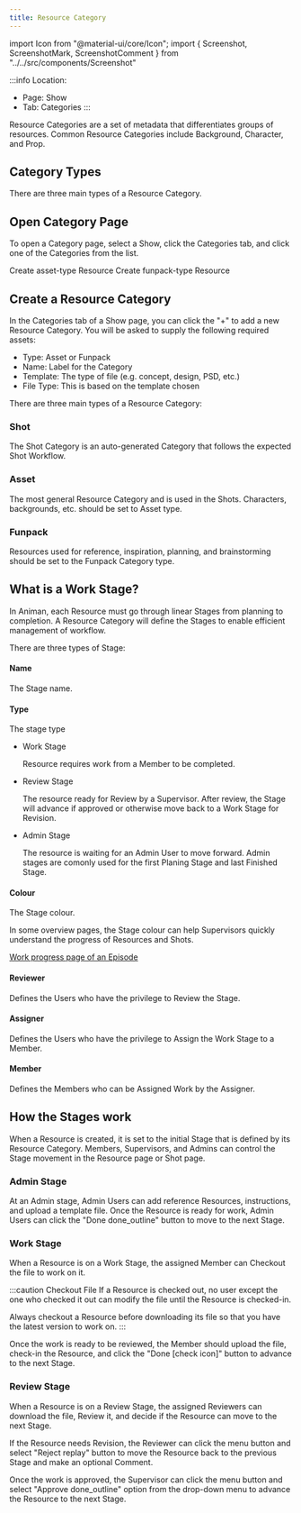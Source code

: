```yaml
---
title: Resource Category
---
```

import Icon from "@material-ui/core/Icon";
import { Screenshot, ScreenshotMark, ScreenshotComment } from "../../src/components/Screenshot"

:::info
Location: 
- Page: Show
- Tab: Categories
:::


Resource Categories are a set of metadata that differentiates groups of resources. Common Resource Categories include Background, Character, and Prop.

## Category Types
There are three main types of a Resource Category.

## Open Category Page
To open a Category page, select a Show, click the Categories tab, and click one of the Categories from the list.

<Screenshot image="/screenshot/resource_category_list.png">
  <ScreenshotMark x="96.3%" y="45%" width="5%" height="8%" textPosition="left">Create asset-type Resource</ScreenshotMark>
  <ScreenshotMark x="96.3%" y="82.2%" width="5%" height="8%" textPosition="left">Create funpack-type Resource</ScreenshotMark>
</Screenshot>

## Create a Resource Category
In the Categories tab of a Show page, you can click the "+" to add a new Resource Category. You will be asked to supply the following required assets:
- Type: Asset or Funpack
- Name: Label for the Category
- Template: The type of file (e.g. concept, design, PSD, etc.)
- File Type: This is based on the template chosen


<Screenshot image="/screenshot/resource_category.png">
  
</Screenshot>

There are three main types of a Resource Category:

### Shot

  The Shot Category is an auto-generated Category that follows the expected Shot Workflow.

### Asset

  The most general Resource Category and is used in the Shots. Characters, backgrounds, etc. should be set to Asset type.

### Funpack

  Resources used for reference, inspiration, planning, and brainstorming should be set to the Funpack Category type.


## What is a Work Stage?

In Animan, each Resource must go through linear Stages from planning to completion. A Resource Category will define the Stages to enable efficient management of workflow.

There are three types of Stage:

#### Name
The Stage name.

#### Type
The stage type

- Work Stage
  
  Resource requires work from a Member to be completed.

- Review Stage
  
  The resource ready for Review by a Supervisor. After review, the Stage will advance if approved or otherwise move back to a Work Stage for Revision.

- Admin Stage

  The resource is waiting for an Admin User to move forward.
  Admin stages are comonly used for the first Planing Stage and last Finished Stage.

#### Colour
The Stage colour.

In some overview pages, the Stage colour can help Supervisors quickly understand the progress of Resources and Shots.

<Screenshot image="/screenshot/episode_work_progress.png">
  <ScreenshotComment><a href="episode_progress">Work progress page of an Episode</a></ScreenshotComment>
</Screenshot>

#### Reviewer
Defines the Users who have the privilege to Review the Stage.

#### Assigner
Defines the Users who have the privilege to Assign the Work Stage to a Member.

#### Member
Defines the Members who can be Assigned Work by the Assigner.


## How the Stages work

When a Resource is created, it is set to the initial Stage that is defined by its Resource Category. Members, Supervisors, and Admins can control the Stage movement in the Resource page or Shot page.

<Screenshot image="/screenshot/resource_stages_box.png">
</Screenshot>

### Admin Stage
At an Admin stage, Admin Users can add reference Resources, instructions, and upload a template file.
Once the Resource is ready for work, Admin Users can click the "Done <Icon>done_outline</Icon>" button to move to the next Stage.

### Work Stage
When a Resource is on a Work Stage, the assigned Member can Checkout the file to work on it.

:::caution Checkout File
If a Resource is checked out, no user except the one who checked it out can modify the file until the Resource is checked-in.

Always checkout a Resource before downloading its file so that you have the latest version to work on.
:::

Once the work is ready to be reviewed, the Member should upload the file, check-in the Resource, and click the "Done [check icon]" button to advance to the next Stage.

### Review Stage
When a Resource is on a Review Stage, the assigned Reviewers can download the file, Review it, and decide if the Resource can move to the next Stage.

If the Resource needs Revision, the Reviewer can click the <Icon>menu</Icon> button and select "Reject <Icon>replay</Icon>" button to move the Resource
back to the previous Stage and make an optional Comment.

Once the work is approved, the Supervisor can click the <Icon>menu</Icon> button and select "Approve <Icon>done_outline</Icon>" option from the drop-down menu to advance the Resource to the next Stage.

<Screenshot image="/screenshot/resource_stages_box_actions.png">
</Screenshot>